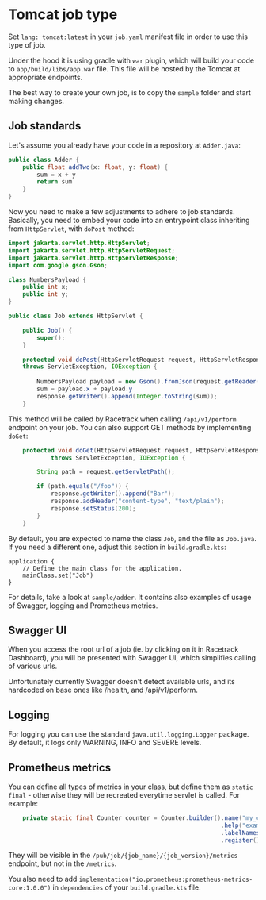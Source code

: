 # Tomcat job type

Set `lang: tomcat:latest` in your `job.yaml` manifest file in order to use this type of job.

Under the hood it is using gradle with `war` plugin, which will build your code to `app/build/libs/app.war` file.
This file will be hosted by the Tomcat at appropriate endpoints.

The best way to create your own job, is to copy the `sample` folder and start making changes.

## Job standards
Let's assume you already have your code in a repository at `Adder.java`:
```java
public class Adder {
    public float addTwo(x: float, y: float) {
        sum = x + y
        return sum
    }
}
```

Now you need to make a few adjustments to adhere to job standards.
Basically, you need to embed your code into an entrypoint class inheriting from `HttpServlet`, with `doPost` method:

```java
import jakarta.servlet.http.HttpServlet;
import jakarta.servlet.http.HttpServletRequest;
import jakarta.servlet.http.HttpServletResponse;
import com.google.gson.Gson;

class NumbersPayload {
    public int x;
    public int y;
}

public class Job extends HttpServlet {

	public Job() {
	    super();
	}

	protected void doPost(HttpServletRequest request, HttpServletResponse response) 
	throws ServletException, IOException {
	
		NumbersPayload payload = new Gson().fromJson(request.getReader(), NumbersPayload.class);
		sum = payload.x + payload.y
        response.getWriter().append(Integer.toString(sum));
	}
```

This method will be called by Racetrack when calling `/api/v1/perform` endpoint on your job. You can also support GET
methods by implementing `doGet`:

```java
	protected void doGet(HttpServletRequest request, HttpServletResponse response)
			throws ServletException, IOException {

		String path = request.getServletPath();

		if (path.equals("/foo")) {
			response.getWriter().append("Bar");
			response.addHeader("content-type", "text/plain");
			response.setStatus(200);
		}
	}
```

By default, you are expected to name the class `Job`, and the file as `Job.java`. 
If you need a different one, adjust this section in `build.gradle.kts`:
```
application {
    // Define the main class for the application.
    mainClass.set("Job")
}
```


For details, take a look at `sample/adder`. It contains also examples of usage of Swagger, logging and 
Prometheus metrics.

## Swagger UI

When you access the root url of a job (ie. by clicking on it in Racetrack Dashboard), you will be presented with
Swagger UI, which simplifies calling of various urls.

Unfortunately currently Swagger doesn't detect available urls, and its hardcoded on base ones like /health,
and /api/v1/perform.

## Logging

For logging you can use the standard `java.util.logging.Logger` package. By default, it logs only WARNING, INFO and
SEVERE levels.


## Prometheus metrics

You can define all types of metrics in your class, but define them as `static final` - otherwise they will
be recreated everytime servlet is called. For example:
```java
    private static final Counter counter = Counter.builder().name("my_count_total")
                                                            .help("example counter")
                                                            .labelNames("status")
                                                            .register();
```

They will be visible in the `/pub/job/{job_name}/{job_version}/metrics` endpoint, but not in the `/metrics`.

You also need to add `implementation("io.prometheus:prometheus-metrics-core:1.0.0")` in `dependencies` of 
your `build.gradle.kts` file.
